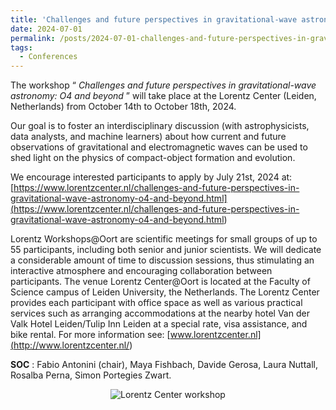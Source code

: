 ```yaml
---
title: 'Challenges and future perspectives in gravitational-wave astronomy: O4 and beyond'
date: 2024-07-01
permalink: /posts/2024-07-01-challenges-and-future-perspectives-in-gravitational-wave-astronomy-o4-and-beyond
tags:
  - Conferences
---
```


The workshop “ _Challenges and future perspectives in gravitational-wave astronomy: O4 and beyond_ ” will take place at the Lorentz Center (Leiden, Netherlands) from October 14th to October 18th, 2024.

Our goal is to foster an interdisciplinary discussion (with astrophysicists, data analysts, and machine learners) about how current and future observations of gravitational and electromagnetic waves can be used to shed light on the physics of compact-object formation and evolution.

We encourage interested participants to apply by July 21st, 2024 at:  
[https://www.lorentzcenter.nl/challenges-and-future-perspectives-in-gravitational-wave-astronomy-o4-and-beyond.html](<https://www.lorentzcenter.nl/challenges-and-future-perspectives-in-gravitational-wave-astronomy-o4-and-beyond.html>)

Lorentz Workshops@Oort are scientific meetings for small groups of up to 55 participants, including both senior and junior scientists. We will dedicate a considerable amount of time to discussion sessions, thus stimulating an interactive atmosphere and encouraging collaboration between participants. The venue Lorentz Center@Oort is located at the Faculty of Science campus of Leiden University, the Netherlands. The Lorentz Center provides each participant with office space as well as various practical services such as arranging accommodations at the nearby hotel Van der Valk Hotel Leiden/Tulip Inn Leiden at a special rate, visa assistance, and bike rental. For more information see: [www.lorentzcenter.nl](<http://www.lorentzcenter.nl/>)

**SOC** : Fabio Antonini (chair), Maya Fishbach, Davide Gerosa, Laura Nuttall, Rosalba Perna, Simon Portegies Zwart.

<p style="text-align: center;">
  <img src="https://www.lorentzcenter.nl/uploadedfiles/evenementImages/challenges-and-future-perspectives-in-gravitational--wave-astronomy-poster-pic.jpg" alt="Lorentz Center workshop" style="max-width: 60%; height: auto;" />
</p>

